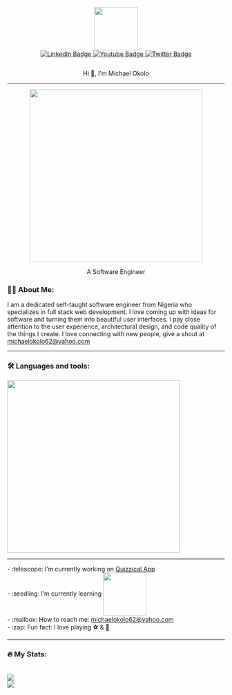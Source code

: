 <div id="header" align="center">
  <img src="https://media.giphy.com/media/v1.Y2lkPTc5MGI3NjExYzFmNTIwZDllYzNiZDY0M2NmMmRkYjIzYzM0YjhjZmE0N2JlNDg2YyZlcD12MV9pbnRlcm5hbF9naWZzX2dpZklkJmN0PXM/M9gbBd9nbDrOTu1Mqx/giphy.gif" width="100">
</div>
<div id="badges" align="center">
  <a href="https://www.linkedin.com/in/michael-okolo-b50898266/">
  <img src="https://img.shields.io/badge/LinkedIn-blue?style=for-the-badge&logo=linkedin&logoColor=white" alt="LinkedIn Badge"/>
  </a>
  <a href="#">
  <img src="https://img.shields.io/badge/YouTube-red?style=for-the-badge&logo=youtube&logoColor=white" alt="Youtube Badge"/>
  </a>
  <a href="#">
  <img src="https://img.shields.io/badge/Twitter-blue?style=for-the-badge&logo=twitter&logoColor=white" alt="Twitter Badge"/>
  </a>
</div>
<p align="center">
  <img src="https://komarev.com/ghpvc/?username=michaelokolo&style=flat-square&color=blue" alt="" />
</p>
<p align="center">
  Hi 👋, I'm Michael Okolo
</p>

<hr>
<div align="center">
  <img src="https://github.com/michaelokolo/michaelokolo/assets/91018269/2cefb90b-8407-48e6-8d21-61312a0b06ae" width="400">
</div>
<p align="center">A Software Engineer</p>

### :man_technologist: About Me:
I am a dedicated self-taught software engineer from Nigeria who specializes in full stack web development. I love coming up with ideas for software and turning them into beautiful user interfaces. I pay close attention to the user experience, architectural design, and code quality of the things I create. I love connecting with new people, give a shout at <a href="mailto:michaelokolo62@yahaoo.com">michaelokolo62@yahoo.com</a>
<hr>


### :hammer_and_wrench: Languages and tools:<br>
<img src="https://skills.thijs.gg/icons?i=react,html,javascript,github,css,bootstrap,express,nodejs,jquery&theme=light" width="400"/>
<hr>
- :telescope: I’m currently working on <a href="https://github.com/michaelokolo/Quizzical-App">Quizzical App</a><br>
- :seedling: I’m currently learning <a href="#"><img src="https://skills.thijs.gg/icons?i=express,nodejs&theme=dark" width="100" align="center"/></a><br>
- :mailbox: How to reach me: <a href="mailto:michaelokolo62@yahoo.com">michaelokolo62@yahoo.com</a><br>
- :zap: Fun fact: I love playing ⚽ & 🎸
<hr>


### :fire: My Stats:<br><br>
<img src="http://github-readme-streak-stats.herokuapp.com?user=michaelokolo&theme=dark&hide_border=true"/>
<br>
<img src="https://github-readme-stats.vercel.app/api/top-langs/?username=michaelokolo&layout=compact&theme=vision-friendly-dark"/>


